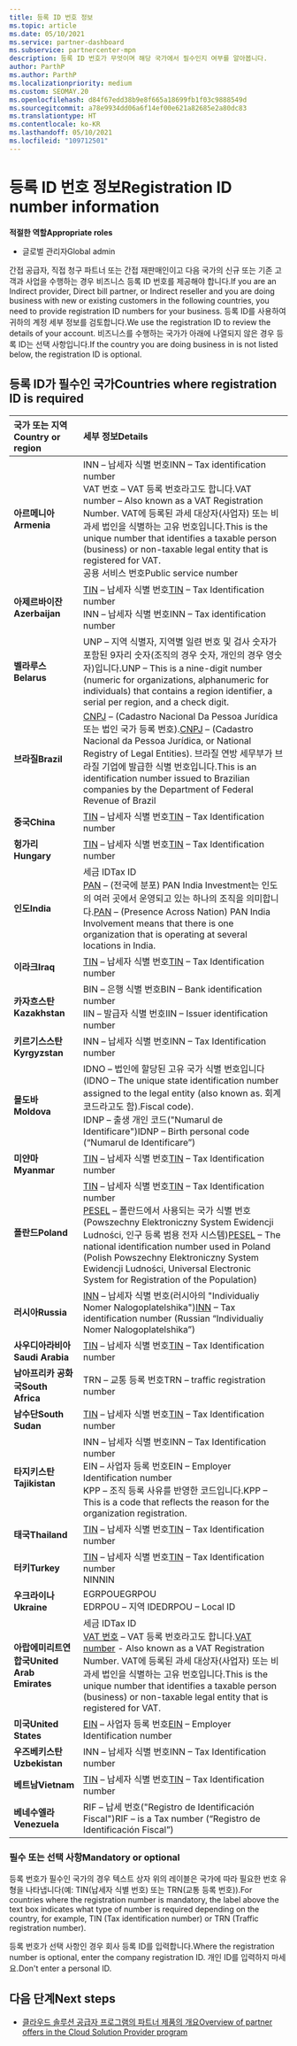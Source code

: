 ```yaml
---
title: 등록 ID 번호 정보
ms.topic: article
ms.date: 05/10/2021
ms.service: partner-dashboard
ms.subservice: partnercenter-mpn
description: 등록 ID 번호가 무엇이며 해당 국가에서 필수인지 여부를 알아봅니다.
author: ParthP
ms.author: ParthP
ms.localizationpriority: medium
ms.custom: SEOMAY.20
ms.openlocfilehash: d84f67edd38b9e8f665a18699fb1f03c9888549d
ms.sourcegitcommit: a78e9934dd06a6f14ef00e621a82685e2a80dc83
ms.translationtype: HT
ms.contentlocale: ko-KR
ms.lasthandoff: 05/10/2021
ms.locfileid: "109712501"
---
```

# <a name="registration-id-number-information"></a><span data-ttu-id="32105-103">등록 ID 번호 정보</span><span class="sxs-lookup"><span data-stu-id="32105-103">Registration ID number information</span></span>

<span data-ttu-id="32105-104">**적절한 역할**</span><span class="sxs-lookup"><span data-stu-id="32105-104">**Appropriate roles**</span></span>

- <span data-ttu-id="32105-105">글로벌 관리자</span><span class="sxs-lookup"><span data-stu-id="32105-105">Global admin</span></span>
 
<span data-ttu-id="32105-106">간접 공급자, 직접 청구 파트너 또는 간접 재판매인이고 다음 국가의 신규 또는 기존 고객과 사업을 수행하는 경우 비즈니스 등록 ID 번호를 제공해야 합니다.</span><span class="sxs-lookup"><span data-stu-id="32105-106">If you are an Indirect provider, Direct bill partner, or Indirect reseller and you are doing business with new or existing customers in the following countries, you need to provide registration ID numbers for your business.</span></span> <span data-ttu-id="32105-107">등록 ID를 사용하여 귀하의 계정 세부 정보를 검토합니다.</span><span class="sxs-lookup"><span data-stu-id="32105-107">We use the registration ID to review the details of your account.</span></span> <span data-ttu-id="32105-108">비즈니스를 수행하는 국가가 아래에 나열되지 않은 경우 등록 ID는 선택 사항입니다.</span><span class="sxs-lookup"><span data-stu-id="32105-108">If the country you are doing business in is not listed below, the registration ID is optional.</span></span>

## <a name="countries-where-registration-id-is-required"></a><span data-ttu-id="32105-109">등록 ID가 필수인 국가</span><span class="sxs-lookup"><span data-stu-id="32105-109">Countries where registration ID is required</span></span>

| <span data-ttu-id="32105-110">**국가 또는 지역**</span><span class="sxs-lookup"><span data-stu-id="32105-110">**Country or region**</span></span> | <span data-ttu-id="32105-111">**세부 정보**</span><span class="sxs-lookup"><span data-stu-id="32105-111">**Details**</span></span> |
|:--|:--|
| <span data-ttu-id="32105-112">**아르메니아**</span><span class="sxs-lookup"><span data-stu-id="32105-112">**Armenia**</span></span> | <span data-ttu-id="32105-113">INN – 납세자 식별 번호</span><span class="sxs-lookup"><span data-stu-id="32105-113">INN – Tax identification number</span></span><br><span data-ttu-id="32105-114">VAT 번호 – VAT 등록 번호라고도 합니다.</span><span class="sxs-lookup"><span data-stu-id="32105-114">VAT number – Also known as a VAT Registration Number.</span></span> <span data-ttu-id="32105-115">VAT에 등록된 과세 대상자(사업자) 또는 비과세 법인을 식별하는 고유 번호입니다.</span><span class="sxs-lookup"><span data-stu-id="32105-115">This is the unique number that identifies a taxable person (business) or non-taxable legal entity that is registered for VAT.</span></span><br><span data-ttu-id="32105-116">공용 서비스 번호</span><span class="sxs-lookup"><span data-stu-id="32105-116">Public service number</span></span> |
| <span data-ttu-id="32105-117">**아제르바이잔**</span><span class="sxs-lookup"><span data-stu-id="32105-117">**Azerbaijan**</span></span>  | <span data-ttu-id="32105-118">[TIN](http://www.oecd.org/tax/automatic-exchange/crs-implementation-and-assistance/tax-identification-numbers/Azerbaijan-TIN.pdf) – 납세자 식별 번호</span><span class="sxs-lookup"><span data-stu-id="32105-118">[TIN](http://www.oecd.org/tax/automatic-exchange/crs-implementation-and-assistance/tax-identification-numbers/Azerbaijan-TIN.pdf) – Tax Identification number</span></span><br><span data-ttu-id="32105-119">INN – 납세자 식별 번호</span><span class="sxs-lookup"><span data-stu-id="32105-119">INN – Tax identification number</span></span> |
| <span data-ttu-id="32105-120">**벨라루스**</span><span class="sxs-lookup"><span data-stu-id="32105-120">**Belarus**</span></span>  | <span data-ttu-id="32105-121">UNP – 지역 식별자, 지역별 일련 번호 및 검사 숫자가 포함된 9자리 숫자(조직의 경우 숫자, 개인의 경우 영숫자)입니다.</span><span class="sxs-lookup"><span data-stu-id="32105-121">UNP – This is a nine-digit number (numeric for organizations, alphanumeric for individuals) that contains a region identifier, a serial per region, and a check digit.</span></span> |
|<span data-ttu-id="32105-122">**브라질**</span><span class="sxs-lookup"><span data-stu-id="32105-122">**Brazil**</span></span> | <span data-ttu-id="32105-123">[CNPJ](http://www.oecd.org/tax/automatic-exchange/crs-implementation-and-assistance/tax-identification-numbers/Brazil-TIN.pdf) – (Cadastro Nacional Da Pessoa Jurídica 또는 법인 국가 등록 번호).</span><span class="sxs-lookup"><span data-stu-id="32105-123">[CNPJ](http://www.oecd.org/tax/automatic-exchange/crs-implementation-and-assistance/tax-identification-numbers/Brazil-TIN.pdf) – (Cadastro Nacional da Pessoa Jurídica, or National Registry of Legal Entities).</span></span> <span data-ttu-id="32105-124">브라질 연방 세무부가 브라질 기업에 발급한 식별 번호입니다.</span><span class="sxs-lookup"><span data-stu-id="32105-124">This is an identification number issued to Brazilian companies by the Department of Federal Revenue of Brazil</span></span>  |
| <span data-ttu-id="32105-125">**중국**</span><span class="sxs-lookup"><span data-stu-id="32105-125">**China**</span></span> | <span data-ttu-id="32105-126">[TIN](http://www.oecd.org/tax/automatic-exchange/crs-implementation-and-assistance/tax-identification-numbers/China-TIN.pdf) – 납세자 식별 번호</span><span class="sxs-lookup"><span data-stu-id="32105-126">[TIN](http://www.oecd.org/tax/automatic-exchange/crs-implementation-and-assistance/tax-identification-numbers/China-TIN.pdf) – Tax Identification number</span></span> |
| <span data-ttu-id="32105-127">**헝가리**</span><span class="sxs-lookup"><span data-stu-id="32105-127">**Hungary**</span></span>  | <span data-ttu-id="32105-128">[TIN](http://www.oecd.org/tax/automatic-exchange/crs-implementation-and-assistance/tax-identification-numbers/Hungary-TIN.pdf) – 납세자 식별 번호</span><span class="sxs-lookup"><span data-stu-id="32105-128">[TIN](http://www.oecd.org/tax/automatic-exchange/crs-implementation-and-assistance/tax-identification-numbers/Hungary-TIN.pdf) – Tax Identification number</span></span> |
| <span data-ttu-id="32105-129">**인도**</span><span class="sxs-lookup"><span data-stu-id="32105-129">**India**</span></span> | <span data-ttu-id="32105-130">세금 ID</span><span class="sxs-lookup"><span data-stu-id="32105-130">Tax ID</span></span><br><span data-ttu-id="32105-131">[PAN](http://www.oecd.org/tax/automatic-exchange/crs-implementation-and-assistance/tax-identification-numbers/India-TIN.pdf) – (전국에 분포) PAN India Investment는 인도의 여러 곳에서 운영되고 있는 하나의 조직을 의미합니다.</span><span class="sxs-lookup"><span data-stu-id="32105-131">[PAN](http://www.oecd.org/tax/automatic-exchange/crs-implementation-and-assistance/tax-identification-numbers/India-TIN.pdf) – (Presence Across Nation) PAN India Involvement means that there is one organization that is operating at several locations in India.</span></span> |
| <span data-ttu-id="32105-132">**이라크**</span><span class="sxs-lookup"><span data-stu-id="32105-132">**Iraq**</span></span> | <span data-ttu-id="32105-133">[TIN](http://www.oecd.org/tax/automatic-exchange/crs-implementation-and-assistance/tax-identification-numbers/) – 납세자 식별 번호</span><span class="sxs-lookup"><span data-stu-id="32105-133">[TIN](http://www.oecd.org/tax/automatic-exchange/crs-implementation-and-assistance/tax-identification-numbers/) – Tax Identification number</span></span> |
| <span data-ttu-id="32105-134">**카자흐스탄**</span><span class="sxs-lookup"><span data-stu-id="32105-134">**Kazakhstan**</span></span>  | <span data-ttu-id="32105-135">BIN – 은행 식별 번호</span><span class="sxs-lookup"><span data-stu-id="32105-135">BIN – Bank identification number</span></span><br><span data-ttu-id="32105-136">IIN – 발급자 식별 번호</span><span class="sxs-lookup"><span data-stu-id="32105-136">IIN – Issuer identification number</span></span> |
| <span data-ttu-id="32105-137">**키르기스스탄**</span><span class="sxs-lookup"><span data-stu-id="32105-137">**Kyrgyzstan**</span></span>  | <span data-ttu-id="32105-138">INN – 납세자 식별 번호</span><span class="sxs-lookup"><span data-stu-id="32105-138">INN – Tax Identification number</span></span> |
| <span data-ttu-id="32105-139">**몰도바**</span><span class="sxs-lookup"><span data-stu-id="32105-139">**Moldova**</span></span>  | <span data-ttu-id="32105-140">IDNO – 법인에 할당된 고유 국가 식별 번호입니다(</span><span class="sxs-lookup"><span data-stu-id="32105-140">IDNO – The unique state identification number assigned to the legal entity (also known as.</span></span> <span data-ttu-id="32105-141">회계 코드라고도 함).</span><span class="sxs-lookup"><span data-stu-id="32105-141">Fiscal code).</span></span><br><span data-ttu-id="32105-142">IDNP – 출생 개인 코드("Numarul de Identificare")</span><span class="sxs-lookup"><span data-stu-id="32105-142">IDNP – Birth personal code (“Numarul de Identificare”)</span></span> |
| <span data-ttu-id="32105-143">**미얀마**</span><span class="sxs-lookup"><span data-stu-id="32105-143">**Myanmar**</span></span> | <span data-ttu-id="32105-144">[TIN](http://www.oecd.org/tax/automatic-exchange/crs-implementation-and-assistance/tax-identification-numbers/) – 납세자 식별 번호</span><span class="sxs-lookup"><span data-stu-id="32105-144">[TIN](http://www.oecd.org/tax/automatic-exchange/crs-implementation-and-assistance/tax-identification-numbers/) – Tax Identification number</span></span> |
| <span data-ttu-id="32105-145">**폴란드**</span><span class="sxs-lookup"><span data-stu-id="32105-145">**Poland**</span></span>  | <span data-ttu-id="32105-146">[TIN](http://www.oecd.org/tax/automatic-exchange/crs-implementation-and-assistance/tax-identification-numbers/Poland-TIN.pdf) – 납세자 식별 번호</span><span class="sxs-lookup"><span data-stu-id="32105-146">[TIN](http://www.oecd.org/tax/automatic-exchange/crs-implementation-and-assistance/tax-identification-numbers/Poland-TIN.pdf) – Tax Identification   number</span></span><br><span data-ttu-id="32105-147">[PESEL](http://www.oecd.org/tax/automatic-exchange/crs-implementation-and-assistance/tax-identification-numbers/Poland-TIN.pdf) – 폴란드에서 사용되는 국가 식별 번호(Powszechny Elektroniczny System Ewidencji Ludności, 인구 등록 범용 전자 시스템)</span><span class="sxs-lookup"><span data-stu-id="32105-147">[PESEL](http://www.oecd.org/tax/automatic-exchange/crs-implementation-and-assistance/tax-identification-numbers/Poland-TIN.pdf) – The national identification number used in Poland (Polish Powszechny Elektroniczny System Ewidencji Ludności, Universal Electronic System for Registration of the Population)</span></span> |
| <span data-ttu-id="32105-148">**러시아**</span><span class="sxs-lookup"><span data-stu-id="32105-148">**Russia**</span></span>  | <span data-ttu-id="32105-149">[INN](http://www.oecd.org/tax/automatic-exchange/crs-implementation-and-assistance/tax-identification-numbers/Russia-TIN.pdf) – 납세자 식별 번호(러시아의 "Individualiy Nomer Nalogoplatelshika")</span><span class="sxs-lookup"><span data-stu-id="32105-149">[INN](http://www.oecd.org/tax/automatic-exchange/crs-implementation-and-assistance/tax-identification-numbers/Russia-TIN.pdf) – Tax identification number (Russian “Individualiy Nomer Nalogoplatelshika”)</span></span> | 
| <span data-ttu-id="32105-150">**사우디아라비아**</span><span class="sxs-lookup"><span data-stu-id="32105-150">**Saudi Arabia**</span></span> | <span data-ttu-id="32105-151">[TIN](http://www.oecd.org/tax/automatic-exchange/crs-implementation-and-assistance/tax-identification-numbers/Saudi-Arabia-TIN.pdf) – 납세자 식별 번호</span><span class="sxs-lookup"><span data-stu-id="32105-151">[TIN](http://www.oecd.org/tax/automatic-exchange/crs-implementation-and-assistance/tax-identification-numbers/Saudi-Arabia-TIN.pdf) – Tax Identification number</span></span> |
| <span data-ttu-id="32105-152">**남아프리카 공화국**</span><span class="sxs-lookup"><span data-stu-id="32105-152">**South Africa**</span></span> | <span data-ttu-id="32105-153">TRN – 교통 등록 번호</span><span class="sxs-lookup"><span data-stu-id="32105-153">TRN – traffic registration number</span></span> |
| <span data-ttu-id="32105-154">**남수단**</span><span class="sxs-lookup"><span data-stu-id="32105-154">**South Sudan**</span></span> | <span data-ttu-id="32105-155">[TIN](http://www.oecd.org/tax/automatic-exchange/crs-implementation-and-assistance/tax-identification-numbers/) – 납세자 식별 번호</span><span class="sxs-lookup"><span data-stu-id="32105-155">[TIN](http://www.oecd.org/tax/automatic-exchange/crs-implementation-and-assistance/tax-identification-numbers/) – Tax Identification number</span></span> |
| <span data-ttu-id="32105-156">**타지키스탄**</span><span class="sxs-lookup"><span data-stu-id="32105-156">**Tajikistan**</span></span>  | <span data-ttu-id="32105-157">INN – 납세자 식별 번호</span><span class="sxs-lookup"><span data-stu-id="32105-157">INN – Tax Identification   number</span></span><br><span data-ttu-id="32105-158">EIN – 사업자 등록 번호</span><span class="sxs-lookup"><span data-stu-id="32105-158">EIN – Employer Identification number</span></span><br><span data-ttu-id="32105-159">KPP – 조직 등록 사유를 반영한 코드입니다.</span><span class="sxs-lookup"><span data-stu-id="32105-159">KPP – This is a code that reflects the reason for the organization   registration.</span></span> |
| <span data-ttu-id="32105-160">**태국**</span><span class="sxs-lookup"><span data-stu-id="32105-160">**Thailand**</span></span> | <span data-ttu-id="32105-161">[TIN](http://www.oecd.org/tax/automatic-exchange/crs-implementation-and-assistance/tax-identification-numbers/) – 납세자 식별 번호</span><span class="sxs-lookup"><span data-stu-id="32105-161">[TIN](http://www.oecd.org/tax/automatic-exchange/crs-implementation-and-assistance/tax-identification-numbers/) – Tax Identification number</span></span> |
| <span data-ttu-id="32105-162">**터키**</span><span class="sxs-lookup"><span data-stu-id="32105-162">**Turkey**</span></span> | <span data-ttu-id="32105-163">[TIN](http://www.oecd.org/tax/automatic-exchange/crs-implementation-and-assistance/tax-identification-numbers/Turkey-TIN.pdf) – 납세자 식별 번호</span><span class="sxs-lookup"><span data-stu-id="32105-163">[TIN](http://www.oecd.org/tax/automatic-exchange/crs-implementation-and-assistance/tax-identification-numbers/Turkey-TIN.pdf) – Tax Identification   number</span></span><br><span data-ttu-id="32105-164">NIN</span><span class="sxs-lookup"><span data-stu-id="32105-164">NIN</span></span> |
| <span data-ttu-id="32105-165">**우크라이나**</span><span class="sxs-lookup"><span data-stu-id="32105-165">**Ukraine**</span></span>  | <span data-ttu-id="32105-166">EGRPOU</span><span class="sxs-lookup"><span data-stu-id="32105-166">EGRPOU</span></span><br><span data-ttu-id="32105-167">EDRPOU – 지역 ID</span><span class="sxs-lookup"><span data-stu-id="32105-167">EDRPOU – Local ID</span></span> |
| <span data-ttu-id="32105-168">**아랍에미리트연합국**</span><span class="sxs-lookup"><span data-stu-id="32105-168">**United Arab Emirates**</span></span> | <span data-ttu-id="32105-169">세금 ID</span><span class="sxs-lookup"><span data-stu-id="32105-169">Tax ID</span></span><br><span data-ttu-id="32105-170">[VAT 번호](http://www.oecd.org/tax/automatic-exchange/crs-implementation-and-assistance/tax-identification-numbers/UAE-TIN.pdf) – VAT 등록 번호라고도 합니다.</span><span class="sxs-lookup"><span data-stu-id="32105-170">[VAT number](http://www.oecd.org/tax/automatic-exchange/crs-implementation-and-assistance/tax-identification-numbers/UAE-TIN.pdf) - Also known as a VAT Registration Number.</span></span> <span data-ttu-id="32105-171">VAT에 등록된 과세 대상자(사업자) 또는 비과세 법인을 식별하는 고유 번호입니다.</span><span class="sxs-lookup"><span data-stu-id="32105-171">This is the unique number that identifies a taxable person (business) or non-taxable legal entity that is registered for VAT.</span></span> |
| <span data-ttu-id="32105-172">**미국**</span><span class="sxs-lookup"><span data-stu-id="32105-172">**United States**</span></span> | <span data-ttu-id="32105-173">[EIN](https://irs.ein-forms-gov.com/?keyword=employer%20identification%20number&source=Google&network=o&device=c&devicemodel=&mobile=&adposition%5d&targetid=kwd-81501461534755:loc-190&msclkid=458d3159f6051392f5286e8e75ed79ce) – 사업자 등록 번호</span><span class="sxs-lookup"><span data-stu-id="32105-173">[EIN](https://irs.ein-forms-gov.com/?keyword=employer%20identification%20number&source=Google&network=o&device=c&devicemodel=&mobile=&adposition%5d&targetid=kwd-81501461534755:loc-190&msclkid=458d3159f6051392f5286e8e75ed79ce) – Employer Identification number</span></span> |
| <span data-ttu-id="32105-174">**우즈베키스탄**</span><span class="sxs-lookup"><span data-stu-id="32105-174">**Uzbekistan**</span></span>  | <span data-ttu-id="32105-175">INN – 납세자 식별 번호</span><span class="sxs-lookup"><span data-stu-id="32105-175">INN – Tax Identification number</span></span> |
| <span data-ttu-id="32105-176">**베트남**</span><span class="sxs-lookup"><span data-stu-id="32105-176">**Vietnam**</span></span> | <span data-ttu-id="32105-177">[TIN](http://www.oecd.org/tax/automatic-exchange/crs-implementation-and-assistance/tax-identification-numbers/) – 납세자 식별 번호</span><span class="sxs-lookup"><span data-stu-id="32105-177">[TIN](http://www.oecd.org/tax/automatic-exchange/crs-implementation-and-assistance/tax-identification-numbers/) – Tax Identification number</span></span> |
| <span data-ttu-id="32105-178">**베네수엘라**</span><span class="sxs-lookup"><span data-stu-id="32105-178">**Venezuela**</span></span> | <span data-ttu-id="32105-179">RIF – 납세 번호("Registro de Identificación Fiscal")</span><span class="sxs-lookup"><span data-stu-id="32105-179">RIF – is a Tax number (“Registro de Identificación Fiscal”)</span></span> |  

### <a name="mandatory-or-optional"></a><span data-ttu-id="32105-180">필수 또는 선택 사항</span><span class="sxs-lookup"><span data-stu-id="32105-180">Mandatory or optional</span></span>
 
<span data-ttu-id="32105-181">등록 번호가 필수인 국가의 경우 텍스트 상자 위의 레이블은 국가에 따라 필요한 번호 유형을 나타냅니다(예: TIN(납세자 식별 번호) 또는 TRN(교통 등록 번호)).</span><span class="sxs-lookup"><span data-stu-id="32105-181">For countries where the registration number is mandatory, the label above the text box indicates what type of number is required depending on the country, for example, TIN (Tax identification number) or  TRN (Traffic registration number).</span></span>

<span data-ttu-id="32105-182">등록 번호가 선택 사항인 경우 회사 등록 ID를 입력합니다.</span><span class="sxs-lookup"><span data-stu-id="32105-182">Where the registration number is optional, enter the company registration ID.</span></span> <span data-ttu-id="32105-183">개인 ID를 입력하지 마세요.</span><span class="sxs-lookup"><span data-stu-id="32105-183">Don't enter a personal ID.</span></span>

## <a name="next-steps"></a><span data-ttu-id="32105-184">다음 단계</span><span class="sxs-lookup"><span data-stu-id="32105-184">Next steps</span></span>

- [<span data-ttu-id="32105-185">클라우드 솔루션 공급자 프로그램의 파트너 제품의 개요</span><span class="sxs-lookup"><span data-stu-id="32105-185">Overview of partner offers in the Cloud Solution Provider program</span></span>](csp-offers.md)
